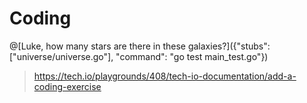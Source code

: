 # Coding 
@[Luke, how many stars are there in these galaxies?]({"stubs": ["universe/universe.go"], "command": "go test main_test.go"})

> https://tech.io/playgrounds/408/tech-io-documentation/add-a-coding-exercise
